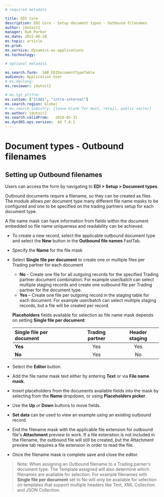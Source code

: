 ```yaml
---
# required metadata

title: EDI Core
description: EDI Core - Setup document types - Outbound filenames
author: jdutoit2
manager: Kym Parker
ms.date: 2022-06-28
ms.topic: article
ms.prod: 
ms.service: dynamics-ax-applications
ms.technology: 

# optional metadata

ms.search.form:  SAB_EDIDocumentTypeTable
audience: Application User
# ms.devlang: 
ms.reviewer: jdutoit2

# ms.tgt_pltfrm: 
ms.custom: ["21901", "intro-internal"]
ms.search.region: Global
# ms.search.industry: [leave blank for most, retail, public sector]
ms.author: jdutoit2
ms.search.validFrom:   2016-05-31
ms.dyn365.ops.version:  AX 7.0.1
---
```


# Document types - Outbound filenames

## Setting up Outbound filenames

Users can access the form by navigating to **EDI > Setup > Document types**.

Outbound documents require a filename, so they can be created as files. The module allows per document type many different file name masks to be configured and one to be specified on the trading partners setup for each document type.

A file name mask can have information from fields within the document embedded so file name uniqueness and readability can be achieved.

- To create a new record, select the applicable outbound document type and select the **New** button in the **Outbound file names** FastTab.
- Specify the **Name** for the file mask
- Select **Single file per document** to create one or multiple files per Trading partner for each document
  - **No** – Create one file for all outgoing records for the specified Trading partner document combination. For example user/batch can select multiple staging records and create one outbound file per Trading partner for the document type.
  - **Yes** – Create one file per outgoing record in the staging table for each document. For example user/batch can select multiple staging records, but a file will be created per record.

  **Placeholders** fields available for selection as file name mask depends on setting **Single file per document**:

  **Single file per document**      | **Trading partner**    | **Header staging**        
  :-------------------------------- |:-----------------------:|:-----------------------:
  **Yes**                           |	Yes                     | Yes
  **No**                            | Yes                     | No

- Select the **Editor** button.
- Add the file name mask text either by entering **Text** or via **File name mask**.
- Insert placeholders from the documents available fields into the mask by selecting from the **Name** dropdown, or using **Placeholders picker**.
- Use the **Up** or **Down** buttons to move fields.
- **Set data** can be used to view an example using an existing outbound record.
- End the filename mask with the applicable file extension for outbound file's **Attachment** preview to work. If a file extenstion is not included in the filename, the outbound file will still be created, but the Attachment preview tab requires a file extension in order to read the file.
- Once the filename mask is complete save and close the editor.

> Note: When assigning an Outbound filename to a Trading parner's document type. The Template assigned will also determine which filenames are available for selection.
> For example filenames with **Single file per document** set to No will only be available for selection on templates that support multiple headers like Text, XML Collection and JSON Collection.
